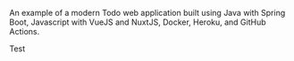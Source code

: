 An example of a modern Todo web application built using Java with Spring Boot, Javascript with VueJS and NuxtJS, Docker, Heroku, and GitHub Actions.

Test
